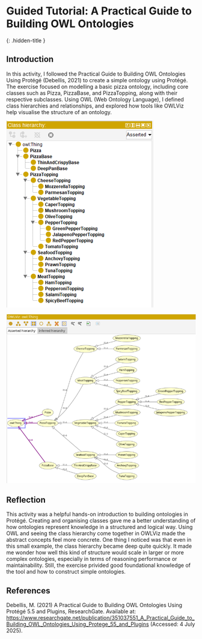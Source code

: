 # Guided Tutorial: A Practical Guide to Building OWL Ontologies
{: .hidden-title }

## Introduction

In this activity, I followed the Practical Guide to Building OWL Ontologies Using Protégé (Debellis, 2021) to create a simple ontology using Protégé. The exercise focused on modelling a basic pizza ontology, including core classes such as Pizza, PizzaBase, and PizzaTopping, along with their respective subclasses. Using OWL (Web Ontology Language), I defined class hierarchies and relationships, and explored how tools like OWLViz help visualise the structure of an ontology.

![pizza hierarchy](pizza-hierarchy.png)

![the hierarchy as a diagram](pizza-hierarchy-diagram.png)

## Reflection

This activity was a helpful hands-on introduction to building ontologies in Protégé. Creating and organising classes gave me a better understanding of how ontologies represent knowledge in a structured and logical way. Using OWL and seeing the class hierarchy come together in OWLViz made the abstract concepts feel more concrete. One thing I noticed was that even in this small example, the class hierarchy became deep quite quickly. It made me wonder how well this kind of structure would scale in larger or more complex ontologies, especially in terms of reasoning performance or maintainability. Still, the exercise privided good foundational knowledge of the tool and how to construct simple ontologies.

## References

Debellis, M. (2021) A Practical Guide to Building OWL Ontologies Using Protégé 5.5 and Plugins, ResearchGate. Available at: https://www.researchgate.net/publication/351037551_A_Practical_Guide_to_Building_OWL_Ontologies_Using_Protege_55_and_Plugins (Accessed: 4 July 2025).
